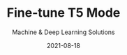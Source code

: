 ---
title: Fine-tune T5 Mode
subtitle:  Machine & Deep Learning Solutions
layout: default
modal-id: 1
date: 2021-08-18
img: T5.png
thumbnail: T5.png
alt: image-alt
project-date: June 2021
client: Confidential
category: Machine & Deep Learning Solutions
description: "Fine-tuning T5 LLM to balance textual dataset."
read_more: "Read More"
read_more_link: "https://dvirla.github.io/applied-data-scientist-blog/using-T5-to-balance-textual-dataset/"
---